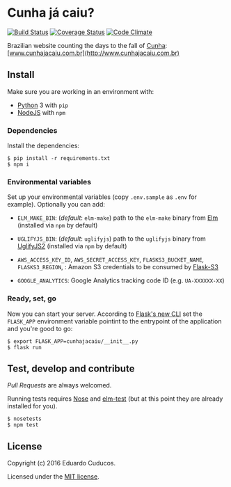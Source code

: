 # Cunha já caiu?

[![Build Status](https://travis-ci.org/cuducos/cunhajacaiu.svg?branch=master)](https://travis-ci.org/cuducos/cunhajacaiu)
[![Coverage Status](https://coveralls.io/repos/github/cuducos/cunhajacaiu/badge.svg?branch=master)](https://coveralls.io/github/cuducos/cunhajacaiu?branch=master)
[![Code Climate](https://codeclimate.com/github/cuducos/cunhajacaiu/badges/gpa.svg)](https://codeclimate.com/github/cuducos/cunhajacaiu)

Brazilian website counting the days to the fall of [Cunha](https://pt.wikipedia.org/wiki/Eduardo_Cunha): [www.cunhajacaiu.com.br](http://www.cunhajacaiu.com.br)
 
## Install

Make sure you are working in an environment with:

* [Python](http://python.org) 3 with `pip`
* [NodeJS](http://nodejs.org) with `npm`

### Dependencies

Install the dependencies:

```console
$ pip install -r requirements.txt
$ npm i
```

### Environmental variables

Set up your environmental variables (copy `.env.sample` as `.env` for example). Optionally you can add:

* `ELM_MAKE_BIN`: (_default_: `elm-make`) path to the `elm-make` binary from [Elm](http://elm-lang.org)
  (installed via `npm` by default)
* `UGLIFYJS_BIN`: (_default_: `uglifyjs`) path to the `uglifyjs` binary from [UglifyJS2](https://github.com/mishoo/UglifyJS2)
  (installed via `npm` by default)
* `AWS_ACCESS_KEY_ID`, `AWS_SECRET_ACCESS_KEY`, `FLASKS3_BUCKET_NAME`, `FLASKS3_REGION`, : Amazon S3 credentials to be consumed by [Flask-S3](https://flask-s3.readthedocs.io/)

* `GOOGLE_ANALYTICS`: Google Analytics tracking code ID (e.g. `UA-XXXXXX-XX`)


### Ready, set, go

Now you can start your server. According to [Flask's new CLI](http://flask.pocoo.org/docs/0.11/cli/) set the `FLASK_APP` environment variable pointint to the entrypoint of the application and you're good to go:

```console
$ export FLASK_APP=cunhajacaiu/__init__.py
$ flask run
```



## Test, develop and contribute

_Pull Requests_ are always welcomed.

Running tests requires [Nose](https://nose.readthedocs.io/) and [elm-test](https://github.com/elm-community/elm-test) (but at this point they are already installed for you).


```console
$ nosetests
$ npm test
```

## License

Copyright (c) 2016 Eduardo Cuducos.

Licensed under the [MIT license](LICENSE).
